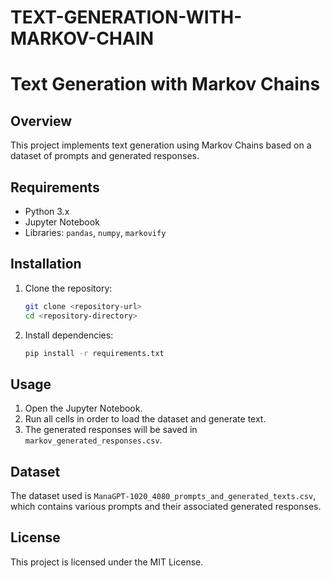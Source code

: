 # TEXT-GENERATION-WITH-MARKOV-CHAIN

# Text Generation with Markov Chains

## Overview
This project implements text generation using Markov Chains based on a dataset of prompts and generated responses.

## Requirements
- Python 3.x
- Jupyter Notebook
- Libraries: `pandas`, `numpy`, `markovify`

## Installation
1. Clone the repository:
    ```bash
    git clone <repository-url>
    cd <repository-directory>
    ```
   
2. Install dependencies:
    ```bash
    pip install -r requirements.txt
    ```

## Usage
1. Open the Jupyter Notebook.
2. Run all cells in order to load the dataset and generate text.
3. The generated responses will be saved in `markov_generated_responses.csv`.

## Dataset
The dataset used is `ManaGPT-1020_4080_prompts_and_generated_texts.csv`, which contains various prompts and their associated generated responses.

## License
This project is licensed under the MIT License.
